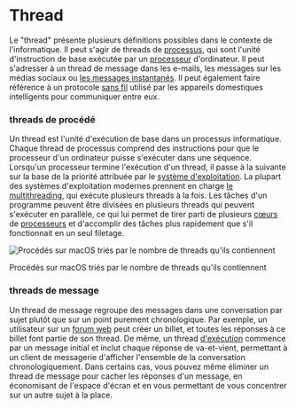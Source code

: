 
# Thread

Le "thread" présente plusieurs définitions possibles dans le contexte de l'informatique. Il peut s'agir de threads de [processus](https://techterms.com/definition/process), qui sont l'unité d'instruction de base exécutée par un [processeur](https://techterms.com/definition/processor) d'ordinateur. Il peut s'adresser à un thread de message dans les e-mails, les messages sur les médias sociaux ou [les messages instantanés](https://techterms.com/definition/im). Il peut également faire référence à un protocole [sans fil](https://techterms.com/definition/wireless) utilisé par les appareils domestiques intelligents pour communiquer entre eux.

### threads de procédé

Un thread est l'unité d'exécution de base dans un processus informatique. Chaque thread de processus comprend des instructions pour que le processeur d'un ordinateur puisse s'exécuter dans une séquence. Lorsqu'un processeur termine l'exécution d'un thread, il passe à la suivante sur la base de la priorité attribuée par le [système d'exploitation](https://techterms.com/definition/operating_system). La plupart des systèmes d'exploitation modernes prennent en charge [le multithreading](https://techterms.com/definition/multithreading), qui exécute plusieurs threads à la fois. Les tâches d'un programme peuvent être divisées en plusieurs threads qui peuvent s'exécuter en parallèle, ce qui lui permet de tirer parti de plusieurs [cœurs](https://techterms.com/definition/processor_core) de [processeurs](https://techterms.com/definition/processor_core) et d'accomplir des tâches plus rapidement que s'il fonctionnait en un seul filetage.

![Procédés sur macOS triés par le nombre de threads qu'ils contiennent](https://techterms.com/img/xl/thread_259.png)

Procédés sur macOS triés par le nombre de threads qu'ils contiennent

### threads de message

Un thread de message regroupe des messages dans une conversation par sujet plutôt que sur un point purement chronologique. Par exemple, un utilisateur sur un [forum web](https://techterms.com/definition/web_forum) peut créer un billet, et toutes les réponses à ce billet font partie de son thread. De même, un thread [d'exécution](https://techterms.com/definition/email) commence par un message initial et inclut chaque réponse de va-et-vient, permettant à un client de messagerie d'afficher l'ensemble de la conversation chronologiquement. Dans certains cas, vous pouvez même éliminer un thread de message pour cacher les réponses d'un message, en économisant de l'espace d'écran et en vous permettant de vous concentrer sur un autre sujet à la place.